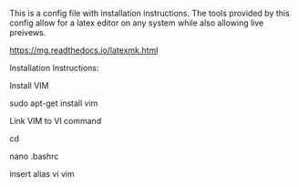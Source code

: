 This is a config file with installation instructions. The tools provided by this config allow for a latex editor on any system while also allowing live preivews. 

https://mg.readthedocs.io/latexmk.html

Installation Instructions:

Install VIM 

sudo apt-get install vim 

Link VIM to VI command 

cd 

nano .bashrc

insert alias vi vim 

